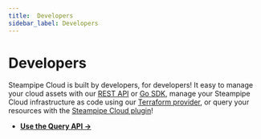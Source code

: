```yaml
---
title:  Developers
sidebar_label: Developers
---
```


# Developers

Steampipe Cloud is built by developers, for developers! It easy to manage your cloud assets with our [REST API](cloud/reference/api) or [Go SDK](cloud/reference/gosdk), manage your Steampipe Cloud infrastructure as code using our [Terraform provider](cloud/reference/terraform), or query your resources with the [Steampipe Cloud plugin](cloud/reference/plugin)!

- **[Use the Query API →](cloud/develop/query-api)**
